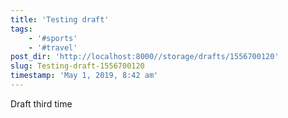 ```yaml
---
title: 'Testing draft'
tags:
    - '#sports'
    - '#travel'
post_dir: 'http://localhost:8000//storage/drafts/1556700120'
slug: Testing-draft-1556700120
timestamp: 'May 1, 2019, 8:42 am'
---
```

Draft third time